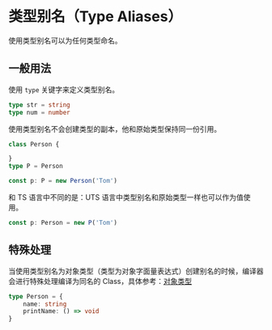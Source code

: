 # 类型别名（Type Aliases）

使用类型别名可以为任何类型命名。

## 一般用法

使用 `type` 关键字来定义类型别名。

```ts
type str = string
type num = number
```

使用类型别名不会创建类型的副本，他和原始类型保持同一份引用。

```ts
class Person {

}
type P = Person

const p: P = new Person('Tom')
```

和 TS 语言中不同的是：UTS 语言中类型别名和原始类型一样也可以作为值使用。

```ts
const p: Person = new P('Tom')
```

## 特殊处理

当使用类型别名为对象类型（类型为对象字面量表达式）创建别名的时候，编译器会进行特殊处理编译为同名的 Class，具体参考：[对象类型](./object.md)

```ts
type Person = {
    name: string
    printName: () => void
}
```